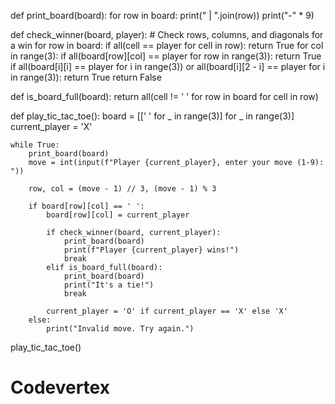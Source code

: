 def print_board(board):
    for row in board:
        print(" | ".join(row))
        print("-" * 9)

def check_winner(board, player):
    # Check rows, columns, and diagonals for a win
    for row in board:
        if all(cell == player for cell in row):
            return True
    for col in range(3):
        if all(board[row][col] == player for row in range(3)):
            return True
    if all(board[i][i] == player for i in range(3)) or all(board[i][2 - i] == player for i in range(3)):
        return True
    return False

def is_board_full(board):
    return all(cell != ' ' for row in board for cell in row)

def play_tic_tac_toe():
    board = [[' ' for _ in range(3)] for _ in range(3)]
    current_player = 'X'

    while True:
        print_board(board)
        move = int(input(f"Player {current_player}, enter your move (1-9): "))

        row, col = (move - 1) // 3, (move - 1) % 3

        if board[row][col] == ' ':
            board[row][col] = current_player

            if check_winner(board, current_player):
                print_board(board)
                print(f"Player {current_player} wins!")
                break
            elif is_board_full(board):
                print_board(board)
                print("It's a tie!")
                break

            current_player = 'O' if current_player == 'X' else 'X'
        else:
            print("Invalid move. Try again.")

play_tic_tac_toe()
# Codevertex